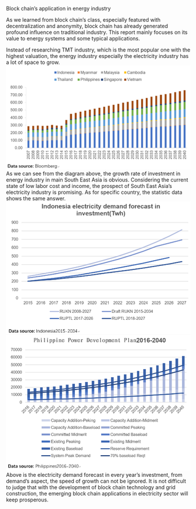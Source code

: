 Block chain’s application in energy industry
 
As we learned from block chain’s class, especially featured with decentralization and anonymity, block chain has already generated profound influence on traditional industry. This report mainly focuses on its value to energy systems and some typical applications.

Instead of researching TMT industry, which is the most popular one with the highest valuation, the energy industry especially the electricity industry has a lot of space to grow. 
![img](https://github.com/loway93/PHBS_BlockChain_2018/blob/master/sea_energy.png)
As we can see from the diagram above, the growth rate of investment in energy industry in main South East Asia is obvious. Considering the current state of low labor cost and income, the prospect of South East Asia’s electricity industry is promising. As for specific country, the statistic data shows the same answer.
![img](https://github.com/loway93/PHBS_BlockChain_2018/blob/master/indonesia.png)
![img](https://github.com/loway93/PHBS_BlockChain_2018/blob/master/phi.png)
Above is the electricity demand forecast in every year’s investment, from demand’s aspect, the speed of growth can not be ignored. It is not difficult to judge that with the development of block chain technology and grid construction, the emerging block chain applications in electricity sector will keep prosperous.

